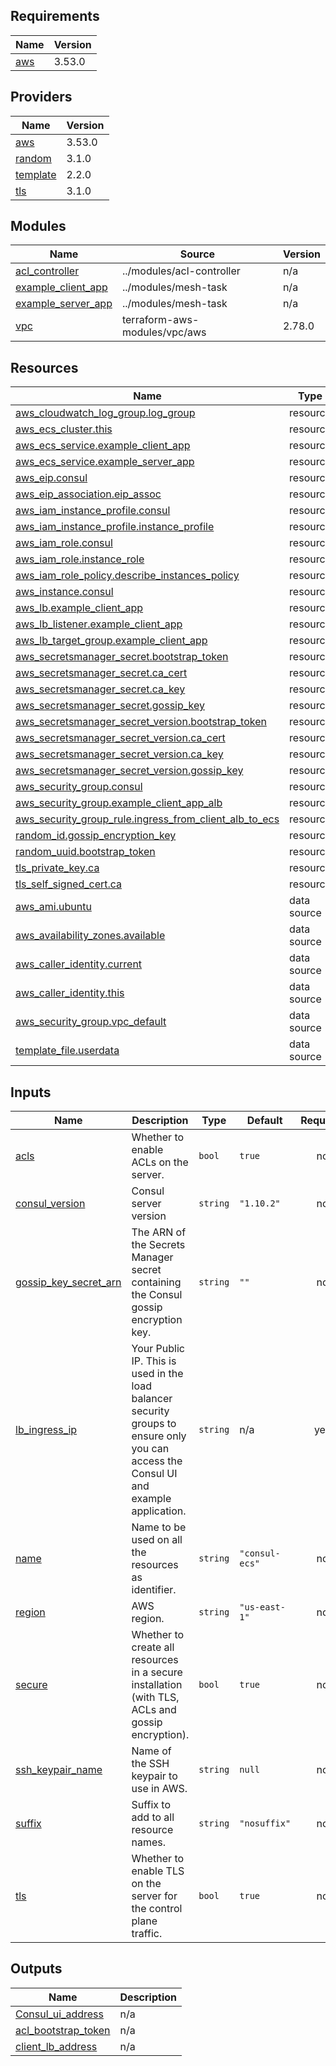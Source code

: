 ## Requirements

| Name | Version |
|------|---------|
| <a name="requirement_aws"></a> [aws](#requirement\_aws) | 3.53.0 |

## Providers

| Name | Version |
|------|---------|
| <a name="provider_aws"></a> [aws](#provider\_aws) | 3.53.0 |
| <a name="provider_random"></a> [random](#provider\_random) | 3.1.0 |
| <a name="provider_template"></a> [template](#provider\_template) | 2.2.0 |
| <a name="provider_tls"></a> [tls](#provider\_tls) | 3.1.0 |

## Modules

| Name | Source | Version |
|------|--------|---------|
| <a name="module_acl_controller"></a> [acl\_controller](#module\_acl\_controller) | ../modules/acl-controller | n/a |
| <a name="module_example_client_app"></a> [example\_client\_app](#module\_example\_client\_app) | ../modules/mesh-task | n/a |
| <a name="module_example_server_app"></a> [example\_server\_app](#module\_example\_server\_app) | ../modules/mesh-task | n/a |
| <a name="module_vpc"></a> [vpc](#module\_vpc) | terraform-aws-modules/vpc/aws | 2.78.0 |

## Resources

| Name | Type |
|------|------|
| [aws_cloudwatch_log_group.log_group](https://registry.terraform.io/providers/hashicorp/aws/3.53.0/docs/resources/cloudwatch_log_group) | resource |
| [aws_ecs_cluster.this](https://registry.terraform.io/providers/hashicorp/aws/3.53.0/docs/resources/ecs_cluster) | resource |
| [aws_ecs_service.example_client_app](https://registry.terraform.io/providers/hashicorp/aws/3.53.0/docs/resources/ecs_service) | resource |
| [aws_ecs_service.example_server_app](https://registry.terraform.io/providers/hashicorp/aws/3.53.0/docs/resources/ecs_service) | resource |
| [aws_eip.consul](https://registry.terraform.io/providers/hashicorp/aws/3.53.0/docs/resources/eip) | resource |
| [aws_eip_association.eip_assoc](https://registry.terraform.io/providers/hashicorp/aws/3.53.0/docs/resources/eip_association) | resource |
| [aws_iam_instance_profile.consul](https://registry.terraform.io/providers/hashicorp/aws/3.53.0/docs/resources/iam_instance_profile) | resource |
| [aws_iam_instance_profile.instance_profile](https://registry.terraform.io/providers/hashicorp/aws/3.53.0/docs/resources/iam_instance_profile) | resource |
| [aws_iam_role.consul](https://registry.terraform.io/providers/hashicorp/aws/3.53.0/docs/resources/iam_role) | resource |
| [aws_iam_role.instance_role](https://registry.terraform.io/providers/hashicorp/aws/3.53.0/docs/resources/iam_role) | resource |
| [aws_iam_role_policy.describe_instances_policy](https://registry.terraform.io/providers/hashicorp/aws/3.53.0/docs/resources/iam_role_policy) | resource |
| [aws_instance.consul](https://registry.terraform.io/providers/hashicorp/aws/3.53.0/docs/resources/instance) | resource |
| [aws_lb.example_client_app](https://registry.terraform.io/providers/hashicorp/aws/3.53.0/docs/resources/lb) | resource |
| [aws_lb_listener.example_client_app](https://registry.terraform.io/providers/hashicorp/aws/3.53.0/docs/resources/lb_listener) | resource |
| [aws_lb_target_group.example_client_app](https://registry.terraform.io/providers/hashicorp/aws/3.53.0/docs/resources/lb_target_group) | resource |
| [aws_secretsmanager_secret.bootstrap_token](https://registry.terraform.io/providers/hashicorp/aws/3.53.0/docs/resources/secretsmanager_secret) | resource |
| [aws_secretsmanager_secret.ca_cert](https://registry.terraform.io/providers/hashicorp/aws/3.53.0/docs/resources/secretsmanager_secret) | resource |
| [aws_secretsmanager_secret.ca_key](https://registry.terraform.io/providers/hashicorp/aws/3.53.0/docs/resources/secretsmanager_secret) | resource |
| [aws_secretsmanager_secret.gossip_key](https://registry.terraform.io/providers/hashicorp/aws/3.53.0/docs/resources/secretsmanager_secret) | resource |
| [aws_secretsmanager_secret_version.bootstrap_token](https://registry.terraform.io/providers/hashicorp/aws/3.53.0/docs/resources/secretsmanager_secret_version) | resource |
| [aws_secretsmanager_secret_version.ca_cert](https://registry.terraform.io/providers/hashicorp/aws/3.53.0/docs/resources/secretsmanager_secret_version) | resource |
| [aws_secretsmanager_secret_version.ca_key](https://registry.terraform.io/providers/hashicorp/aws/3.53.0/docs/resources/secretsmanager_secret_version) | resource |
| [aws_secretsmanager_secret_version.gossip_key](https://registry.terraform.io/providers/hashicorp/aws/3.53.0/docs/resources/secretsmanager_secret_version) | resource |
| [aws_security_group.consul](https://registry.terraform.io/providers/hashicorp/aws/3.53.0/docs/resources/security_group) | resource |
| [aws_security_group.example_client_app_alb](https://registry.terraform.io/providers/hashicorp/aws/3.53.0/docs/resources/security_group) | resource |
| [aws_security_group_rule.ingress_from_client_alb_to_ecs](https://registry.terraform.io/providers/hashicorp/aws/3.53.0/docs/resources/security_group_rule) | resource |
| [random_id.gossip_encryption_key](https://registry.terraform.io/providers/hashicorp/random/latest/docs/resources/id) | resource |
| [random_uuid.bootstrap_token](https://registry.terraform.io/providers/hashicorp/random/latest/docs/resources/uuid) | resource |
| [tls_private_key.ca](https://registry.terraform.io/providers/hashicorp/tls/latest/docs/resources/private_key) | resource |
| [tls_self_signed_cert.ca](https://registry.terraform.io/providers/hashicorp/tls/latest/docs/resources/self_signed_cert) | resource |
| [aws_ami.ubuntu](https://registry.terraform.io/providers/hashicorp/aws/3.53.0/docs/data-sources/ami) | data source |
| [aws_availability_zones.available](https://registry.terraform.io/providers/hashicorp/aws/3.53.0/docs/data-sources/availability_zones) | data source |
| [aws_caller_identity.current](https://registry.terraform.io/providers/hashicorp/aws/3.53.0/docs/data-sources/caller_identity) | data source |
| [aws_caller_identity.this](https://registry.terraform.io/providers/hashicorp/aws/3.53.0/docs/data-sources/caller_identity) | data source |
| [aws_security_group.vpc_default](https://registry.terraform.io/providers/hashicorp/aws/3.53.0/docs/data-sources/security_group) | data source |
| [template_file.userdata](https://registry.terraform.io/providers/hashicorp/template/latest/docs/data-sources/file) | data source |

## Inputs

| Name | Description | Type | Default | Required |
|------|-------------|------|---------|:--------:|
| <a name="input_acls"></a> [acls](#input\_acls) | Whether to enable ACLs on the server. | `bool` | `true` | no |
| <a name="input_consul_version"></a> [consul\_version](#input\_consul\_version) | Consul server version | `string` | `"1.10.2"` | no |
| <a name="input_gossip_key_secret_arn"></a> [gossip\_key\_secret\_arn](#input\_gossip\_key\_secret\_arn) | The ARN of the Secrets Manager secret containing the Consul gossip encryption key. | `string` | `""` | no |
| <a name="input_lb_ingress_ip"></a> [lb\_ingress\_ip](#input\_lb\_ingress\_ip) | Your Public IP. This is used in the load balancer security groups to ensure only you can access the Consul UI and example application. | `string` | n/a | yes |
| <a name="input_name"></a> [name](#input\_name) | Name to be used on all the resources as identifier. | `string` | `"consul-ecs"` | no |
| <a name="input_region"></a> [region](#input\_region) | AWS region. | `string` | `"us-east-1"` | no |
| <a name="input_secure"></a> [secure](#input\_secure) | Whether to create all resources in a secure installation (with TLS, ACLs and gossip encryption). | `bool` | `true` | no |
| <a name="input_ssh_keypair_name"></a> [ssh\_keypair\_name](#input\_ssh\_keypair\_name) | Name of the SSH keypair to use in AWS. | `string` | `null` | no |
| <a name="input_suffix"></a> [suffix](#input\_suffix) | Suffix to add to all resource names. | `string` | `"nosuffix"` | no |
| <a name="input_tls"></a> [tls](#input\_tls) | Whether to enable TLS on the server for the control plane traffic. | `bool` | `true` | no |

## Outputs

| Name | Description |
|------|-------------|
| <a name="output_Consul_ui_address"></a> [Consul\_ui\_address](#output\_Consul\_ui\_address) | n/a |
| <a name="output_acl_bootstrap_token"></a> [acl\_bootstrap\_token](#output\_acl\_bootstrap\_token) | n/a |
| <a name="output_client_lb_address"></a> [client\_lb\_address](#output\_client\_lb\_address) | n/a |
